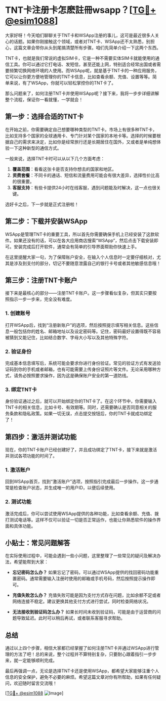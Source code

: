 # TNT卡注册卡怎麽註冊wsapp？[[TG💪+ @esim1088](https://t.me/s/esim1088)]

大家好呀！今天咱们聊聊关于TNT卡和WSApp注册的事儿，这可是最近很多人关心的话题。如果你刚接触这个领域，或者对TNT卡、WSApp还不太熟悉，别担心，这篇文章会带你从头到尾搞清楚所有步骤。咱们先简单介绍一下这两个东西。

TNT卡，也就是我们常说的虚拟SIM卡，它是一种不需要实体SIM卡就能使用的通信工具。你可以通过它打电话、发短信，甚至还能上网，特别适合经常出国或者需要频繁切换网络环境的人使用。而WSApp呢，就是基于TNT卡的一种应用服务，它可以让你更方便地管理你的TNT卡信息，比如查看余额、充值、设置等等。简单来说，有了WSApp，你就可以轻松掌控你的TNT卡了。

那么问题来了，如何注册TNT卡并使用WSApp呢？接下来，我将一步步详细讲解整个流程，保证你一看就懂，一学就会！

## 第一步：选择合适的TNT卡

在开始之前，你需要确定自己想要哪种类型的TNT卡。市场上有很多种TNT卡，比如支持多个国家的全球通用卡、专门针对某个国家的本地卡等。选择的时候要根据自己的需求来决定，比如你是经常旅行还是长期居住在国外，又或者是单纯想体验一下这种新型的通信方式。

一般来说，选择TNT卡时可以从以下几个方面考虑：

1. **覆盖范围**：看看这张卡是否支持你想去的国家和地区。
2. **资费套餐**：不同卡的通话、短信和流量费用可能会有很大差异，选择性价比高的很重要。
3. **客服支持**：有些卡提供24小时在线客服，遇到问题能及时解决，这一点也很关键。

选好卡之后，下一步就是正式注册啦！

## 第二步：下载并安装WSApp

WSApp是管理TNT卡的重要工具，所以首先你需要确保手机上已经安装了这款软件。如果还没有的话，可以在各大应用商店搜索“WSApp”，然后点击下载安装即可。安装完成后打开软件，通常会有简单的引导界面帮助你快速上手。

在这里提醒大家一句，为了保障账户安全，在输入个人信息时一定要仔细核对，尤其是涉及到支付的部分，切记不要随意泄露自己的银行卡号或者其他敏感信息哦！

## 第三步：注册TNT卡账户

接下来是最核心的部分——注册TNT卡账户。这一步骤看似复杂，但其实只要按照指示一步一步来，完全没有难度。

### 1. 创建账号

打开WSApp后，找到“注册新账户”的选项，然后按照提示填写相关信息。这些信息一般包括你的姓名、邮箱地址以及设定密码等。记住，密码最好设置得既不容易被猜到又能记住，比如结合数字、字母大小写以及其他特殊字符。

### 2. 验证身份

完成基本信息填写后，系统可能会要求你进行身份验证。常见的验证方式有发送验证码到你的手机或者邮箱，也有可能需要上传身份证照片等文件。无论采用哪种方式，请务必按照要求操作，因为这是确保账户安全的第一道防线。

### 3. 绑定TNT卡

身份验证通过之后，就可以开始绑定你的TNT卡了。在这个环节中，你需要输入TNT卡的相关信息，比如卡号、有效期等。同时，还需要确认是否同意相关的服务条款和隐私政策。如果一切无误，点击提交按钮后，你的TNT卡就成功绑定了！

## 第四步：激活并测试功能

现在，你的TNT卡账户已经创建好了，并且成功绑定了TNT卡，接下来就是激活并测试各项功能的时间了。

### 1. 激活账户

回到WSApp首页，找到“激活账户”选项，按照指引完成最后一步操作。这一步通常是检查账户状态，并生成唯一的用户ID，以便后续使用。

### 2. 测试功能

激活完成后，你可以尝试使用WSApp提供的各种功能，比如查看余额、充值、拨打测试电话等。这样不仅可以验证一切是否正常运作，也能让你熟悉软件的操作界面和具体功能。

## 小贴士：常见问题解答

在实际使用过程中，可能会遇到一些小问题，这里整理了一些常见的疑问及解决办法，希望能帮到大家：

- **忘记密码怎么办？**
  如果忘记了密码，可以通过WSApp提供的找回密码功能重置密码。通常需要输入注册时使用的邮箱或手机号码，然后按照提示操作即可。

- **充值失败怎么办？**
  充值失败可能是因为支付方式存在问题，比如余额不足或者网络连接不稳定。建议更换其他支付方式进行尝试，同时检查网络状况。

- **无法接收到验证码怎么办？**
  如果长时间未收到验证码，可能是由于运营商的问题导致延迟。此时可以稍后再试，或者联系客服寻求帮助。

## 总结

通过以上四个步骤，相信大家都已经掌握了如何注册TNT卡并通过WSApp进行管理的方法了吧！总的来说，整个过程并不算特别复杂，只要耐心跟着指引一步步来，就一定能够顺利完成。

最后再强调一点，无论是选择TNT卡还是使用WSApp，都希望大家能够注重个人信息的安全保护，避免不必要的麻烦。希望这篇文章对你有所帮助，如果有任何疑问，欢迎随时留言交流哦！

[[TG💪+ @esim1088](https://t.me/s/esim1088) ![Image](https://i.postimg.cc/4NQfJmqS/Snipaste-2025-05-13-00-14-12.png)]